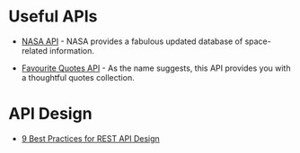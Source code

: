 # Useful APIs

* [NASA API](https://api.nasa.gov/) - NASA provides a fabulous updated database of space-related information.

* [Favourite Quotes API](https://favqs.com/api/) - As the name suggests, this API provides you with a thoughtful quotes collection.

# API Design

* [9 Best Practices for REST API Design](https://medium.com/weekly-webtips/9-best-practices-for-rest-api-design-7fb0b462099b)
